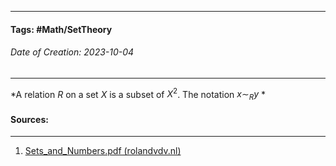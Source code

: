 __________________________________________________________________________
#### **Tags:** #Math/SetTheory 
###### *Date of Creation: 2023-10-04*
__________________________________________________________________________

*A relation $R$ on a set $X$ is a subset of $X^2$. The notation $x \sim_R y$ *
#### Sources:
__________________________________________________________________________
1. [Sets_and_Numbers.pdf (rolandvdv.nl)](https://www.rolandvdv.nl/Sets_and_Numbers.pdf)